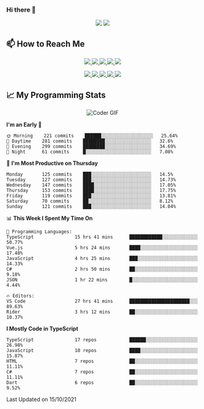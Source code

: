 ### Hi there 👋

<!--
**DevKenny/DevKenny** is a ✨ _special_ ✨ repository because its `README.md` (this file) appears on your GitHub profile.

Here are some ideas to get you started:

- 🔭 I’m currently working on ...
- 🌱 I’m currently learning ...
- 👯 I’m looking to collaborate on ...
- 🤔 I’m looking for help with ...
- 💬 Ask me about ...
- 📫 How to reach me: ...
- 😄 Pronouns: ...
- ⚡ Fun fact: ...
-->

<p align = "center">
  <img src="https://github-readme-stats.vercel.app/api?username=DevKenny&count_private=true&show_icons=true&theme=graywhite&line_height=30&hide_border=true">
  <img src="https://github-readme-stats.vercel.app/api/top-langs/?username=DevKenny&hide=html,css&theme=graywhite&hide_border=true">
</p>

## 📫 How to Reach Me

<p align="center">
 <a href="https://devkenny.github.io">
  <img src="https://img.shields.io/badge/DevKenny-%23206A5D.svg?&style=for-the-badge&logo=jquery&logoColor=white" />
 </a>

 <a href="https://www.linkedin.com/in/hreal92">
  <img src="https://img.shields.io/badge/connect-%230077B5.svg?&style=for-the-badge&logo=linkedin&logoColor=white" />
 </a>

 <a href="https://join.skype.com/invite/IQ6gVADlpBSM">
  <img src="https://img.shields.io/badge/chat-%2300AFF0.svg?&style=for-the-badge&logo=skype&logoColor=white" />
 </a>

 <a href="mailto:realherrold@gmail.com">
  <img src="https://img.shields.io/badge/email-%23C14438.svg?&style=for-the-badge&logo=Gmail&logoColor=white" />
 </a>

 <a href="https://wa.me/50589517503">
  <img src="https://img.shields.io/badge/Whatsapp-%2300BFA5.svg?&style=for-the-badge&logo=Whatsapp&logoColor=white" />
 </a>
</p>

<p align="center">
  <a href="https://DevKenny.github.io">
    <img src="https://badges.pufler.dev/visits/DevKenny/DevKenny?style=flat-square&color=green&logo=github">
  </a>
  <a href="https://DevKenny.github.io">
    <img src="https://badges.pufler.dev/years/DevKenny?style=flat-square&color=green&logo=github">
  </a>
  <a href="https://DevKenny.github.io">
    <img src="https://badges.pufler.dev/repos/DevKenny?style=flat-square&color=green&logo=github">
  </a>
  <a href="https://DevKenny.github.io">
    <img src="https://badges.pufler.dev/gists/DevKenny?style=flat-square&color=green&logo=github">
  </a>
  <a href="https://DevKenny.github.io">
    <img src="https://badges.pufler.dev/commits/monthly/DevKenny?style=flat-square&color=green&logo=github">
  </a>
</p>

## 📈 My Programming Stats

<p align="center">
 <img src="https://github.com/DevKenny/DevKenny/blob/master/assets/coder.gif" alt="Coder GIF" style="max-width:500px">
</p>

<!--START_SECTION:waka-->
**I'm an Early 🐤** 

```text
🌞 Morning    221 commits    ██████░░░░░░░░░░░░░░░░░░░   25.64% 
🌆 Daytime    281 commits    ████████░░░░░░░░░░░░░░░░░   32.6% 
🌃 Evening    299 commits    ████████░░░░░░░░░░░░░░░░░   34.69% 
🌙 Night      61 commits     █░░░░░░░░░░░░░░░░░░░░░░░░   7.08%

```
📅 **I'm Most Productive on Thursday** 

```text
Monday       125 commits    ███░░░░░░░░░░░░░░░░░░░░░░   14.5% 
Tuesday      127 commits    ███░░░░░░░░░░░░░░░░░░░░░░   14.73% 
Wednesday    147 commits    ████░░░░░░░░░░░░░░░░░░░░░   17.05% 
Thursday     153 commits    ████░░░░░░░░░░░░░░░░░░░░░   17.75% 
Friday       119 commits    ███░░░░░░░░░░░░░░░░░░░░░░   13.81% 
Saturday     70 commits     ██░░░░░░░░░░░░░░░░░░░░░░░   8.12% 
Sunday       121 commits    ███░░░░░░░░░░░░░░░░░░░░░░   14.04%

```


📊 **This Week I Spent My Time On** 

```text
💬 Programming Languages: 
TypeScript               15 hrs 41 mins      ████████████░░░░░░░░░░░░░   50.77% 
Vue.js                   5 hrs 24 mins       ████░░░░░░░░░░░░░░░░░░░░░   17.48% 
JavaScript               4 hrs 25 mins       ███░░░░░░░░░░░░░░░░░░░░░░   14.33% 
C#                       2 hrs 50 mins       ██░░░░░░░░░░░░░░░░░░░░░░░   9.18% 
JSON                     1 hr 22 mins        █░░░░░░░░░░░░░░░░░░░░░░░░   4.44%

🔥 Editors: 
VS Code                  27 hrs 41 mins      ██████████████████████░░░   89.63% 
Rider                    3 hrs 12 mins       ██░░░░░░░░░░░░░░░░░░░░░░░   10.37%

```

**I Mostly Code in TypeScript** 

```text
TypeScript               17 repos            ██████░░░░░░░░░░░░░░░░░░░   26.98% 
JavaScript               10 repos            ████░░░░░░░░░░░░░░░░░░░░░   15.87% 
HTML                     7 repos             ██░░░░░░░░░░░░░░░░░░░░░░░   11.11% 
C#                       7 repos             ██░░░░░░░░░░░░░░░░░░░░░░░   11.11% 
Dart                     6 repos             ██░░░░░░░░░░░░░░░░░░░░░░░   9.52%

```



 Last Updated on 15/10/2021
<!--END_SECTION:waka-->
